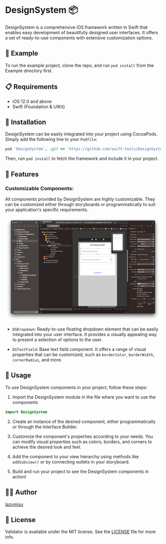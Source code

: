 # DesignSystem 📦

DesignSystem is a comprehensive iOS framework written in Swift that enables easy development of beautifully designed user interfaces. It offers a set of ready-to-use components with extensive customization options.

## 🌟 Example

To run the example project, clone the repo, and run `pod install` from the Example directory first.

## 📋 Requirements

- iOS 12.0 and above
- Swift (Foundation & UIKit)

## 🚀 Installation

DesignSystem can be easily integrated into your project using CocoaPods. Simply add the following line to your `Podfile`:

```ruby
pod 'DesignSystem', :git => 'https://github.com/swift-tools/DesignSystem.git'
```

Then, run `pod install` to fetch the framework and include it in your project.

## 🎨 Features

### Customizable Components:

All components provided by DesignSystem are highly customizable. They can be customized either through storyboards or programmatically to suit your application's specific requirements.

![Xcode storyboard](DesignSystem/Assets/xcode-storyboard.png)

- `DSDropdown`: Ready-to-use floating dropdown element that can be easily integrated into your user interface. It provides a visually appealing way to present a selection of options to the user.

- `DSTextField`: Base text field component. It offers a range of visual properties that can be customized, such as `borderColor`, `borderWidth`, `cornerRadius`, and more.

## 📖 Usage

To use DesignSystem components in your project, follow these steps:

1. Import the DesignSystem module in the file where you want to use the components

```swift
import DesignSystem
```

2. Create an instance of the desired component, either programmatically or through the Interface Builder.

3. Customize the component's properties according to your needs. You can modify visual properties such as colors, borders, and corners to achieve the desired look and feel.

4. Add the component to your view hierarchy using methods like `addSubview()` or by connecting outlets in your storyboard.

5. Build and run your project to see the DesignSystem components in action!

## 👨‍💻 Author

[lazymisu](https://github.com/lazymisu)

## 📝 License

Validator is available under the MIT license. See the [LICENSE](https://github.com/swift-tools/DesignSystem/blob/main/LICENSE) file for more info.
